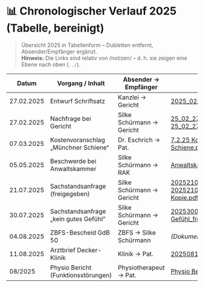 # 📊 Chronologischer Verlauf 2025 (Tabelle, bereinigt)

> Übersicht 2025 in Tabellenform – Dubletten entfernt, Absender/Empfänger ergänzt.  
> **Hinweis:** Die Links sind relativ von /notizen/ – d. h. sie zeigen eine Ebene nach oben (`../`).  

| Datum       | Vorgang / Inhalt                     | Absender → Empfänger      | Dokument(e) | Bemerkung |
|-------------|--------------------------------------|---------------------------|-------------|-----------|
| 27.02.2025  | Entwurf Schriftsatz                  | Kanzlei → Gericht         | [2025_02_27 entwurf.pdf](../2025_02_27%20entwurf.pdf) | Vorbereitung |
| 27.02.2025  | Nachfrage bei Gericht                | Silke Schürmann → Gericht | [25_02_27 Nachfrage bei Gericht.pdf](../25_02_27%20Nachfrage%20bei%20Gericht.pdf)<br>[25_02_27 Nachfrage bei Gericht - Kopie.pdf](../25_02_27%20Nachfrage%20bei%20Gericht%20-%20Kopie.pdf) | Nachfrage zum Verfahren |
| 07.03.2025  | Kostenvoranschlag „Münchner Schiene“ | Dr. Eschrich → Pat.       | [7.2.25 Kostenvoranschlag münchner Schiene.pdf](../7.2.25%20Kostenvoranschlag%20m%C3%BCnchner%20Schiene.pdf) | geplante Schienentherapie |
| 05.05.2025  | Beschwerde bei Anwaltskammer         | Silke Schürmann → RAK     | [Anwaltskammer Schreiben 5.5.2025.pdf](../Anwaltskammer%20Schreiben%205.5.2025.pdf) | Beschwerde gg. Anwalt |
| 21.07.2025  | Sachstandsanfrage (freigegeben)      | Silke Schürmann → Gericht | [20252107_Sachstandsanfrage_freigegeben.pdf](../20252107_Sachstandsanfrage_freigegeben.pdf)<br>[20252107_Sachstandsanfrage_freigegeben - Kopie.pdf](../20252107_Sachstandsanfrage_freigegeben%20-%20Kopie.pdf) | Antwort Gericht |
| 30.07.2025  | Sachstandsanfrage „kein gutes Gefühl“| Silke Schürmann → Gericht | [20253007_Sachstandsanfrage_kein gutes Gefühl_freigegeben.pdf](../20253007_Sachstandsanfrage_kein%20gutes%20Gef%C3%BChl_freigegeben.pdf) | Zweifel am Verfahren |
| 04.08.2025  | ZBFS-Bescheid GdB 50                 | ZBFS → Silke Schürmann    | *(Dokument folgt)* | GdB rückwirkend ab 28.02.2025 |
| 11.08.2025  | Arztbrief Decker-Klinik              | Klinik → Pat.             | [20250811_Arztbrief Deckerklink.pdf](../20250811_Arztbrief%20Deckerklink.pdf) | Fachärztlicher Bericht |
| 08/2025     | Physio Bericht (Funktionsstörungen)  | Physiotherapeut → Pat.    | [Physio Bericht Juni 2025.pdf](../Physio%20Bericht%20Juni%202025.pdf) | Funktionsstörungen dokumentiert |
